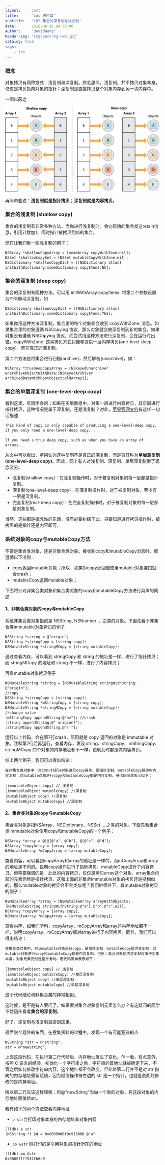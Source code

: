 ```yaml
---
layout:     post
title:      "ios 进阶篇"
subtitle:   "iOS 集合的深复制与浅复制"
date:       2016-06-16 09:30:00
author:     "DavidWang"
header-img: "img/post-bg-rwd.jpg"
catalog: true
tags:
    - ios
---  
```


### 概念

对象拷贝有两种方式：浅复制和深复制。顾名思义，浅复制，并不拷贝对象本身，仅仅是拷贝指向对象的指针；深复制是直接拷贝整个对象内存到另一块内存中。

一图以蔽之

![URL](/img/in-post/ios_introduction/ios_image_note50592_1.png)

再简单些说：**浅复制就是指针拷贝；深复制就是内容拷贝**。

### 集合的浅复制 (shallow copy)

集合的浅复制有非常多种方法。当你进行浅复制时，会向原始的集合发送retain消息，引用计数加1，同时指针被拷贝到新的集合。

现在让我们看一些浅复制的例子：

```
NSArray *shallowCopyArray = [someArray copyWithZone:nil];
NSSet *shallowCopySet = [NSSet mutableCopyWithZone:nil];
NSDictionary *shallowCopyDict = [[NSDictionary alloc] initWithDictionary:someDictionary copyItems:NO];
```

### 集合的深复制 (deep copy)

集合的深复制有两种方法。可以用 initWithArray:copyItems: 将第二个参数设置为YES即可深复制，如

```
NSDictionary shallowCopyDict = [[NSDictionary alloc] initWithDictionary:someDictionary copyItems:YES];
```

如果你用这种方法深复制，集合里的每个对象都会收到 copyWithZone: 消息。如果集合里的对象遵循 NSCopying 协议，那么对象就会被深复制到新的集合。如果对象没有遵循 NSCopying 协议，而尝试用这种方法进行深复制，会在运行时出错。copyWithZone: 这种拷贝方式只能够提供一层内存拷贝(one-level-deep copy)，而非真正的深复制。

第二个方法是将集合进行归档(archive)，然后解档(unarchive)，如：

```
NSArray *trueDeepCopyArray = [NSKeyedUnarchiver unarchiveObjectWithData:[NSKeyedArchiver archivedDataWithRootObject:oldArray]];
```

### 集合的单层深复制 (one-level-deep copy)

看到这里，有同学会问：如果在多层数组中，对第一层进行内容拷贝，其它层进行指针拷贝，这种情况是属于深复制，还是浅复制？对此，[苹果官网文档](https://developer.apple.com/library/mac/documentation/cocoa/conceptual/Collections/Articles/Copying.html#//apple_ref/doc/uid/TP40010162-SW3)有这样一句话描述

```
This kind of copy is only capable of producing a one-level-deep copy. If you only need a one-level-deep copy...

If you need a true deep copy, such as when you have an array of arrays...
```

从文中可以看出，苹果认为这种复制不是真正的深复制，而是将其称为**单层深复制(one-level-deep copy)**。因此，网上有人对浅复制、深复制、单层深复制做了概念区分。

- 浅复制(shallow copy)：在浅复制操作时，对于被复制对象的每一层都是指针复制。
- 深复制(one-level-deep copy)：在深复制操作时，对于被复制对象，至少有一层是深复制。
- 完全复制(real-deep copy)：在完全复制操作时，对于被复制对象的每一层都是对象复制。

当然，这些都是概念性的东西，没有必要纠结于此。只要知道进行拷贝操作时，被拷贝的是指针还是内容即可。

### 系统对象的copy与mutableCopy方法

不管是集合类对象，还是非集合类对象，接收到copy和mutableCopy消息时，都遵循以下准则：

- copy返回imutable对象；所以，如果对copy返回值使用mutable对象接口就会crash；
- mutableCopy返回mutable对象；

下面将针对非集合类对象和集合类对象的copy和mutableCopy方法进行具体的阐述

#### 1、非集合类对象的copy与mutableCopy

系统非集合类对象指的是 NSString, NSNumber ... 之类的对象。下面先看个非集合类immutable对象拷贝的例子

```
NSString *string = @"origin";
NSString *stringCopy = [string copy];
NSMutableString *stringMCopy = [string mutableCopy];
```
通过查看内存，可以看到 stringCopy 和 string 的地址是一样，进行了指针拷贝；而 stringMCopy 的地址和 string 不一样，进行了内容拷贝；

再看mutable对象拷贝例子

```
NSMutableString *string = [NSMutableString stringWithString: @"origin"];
//copy
NSString *stringCopy = [string copy];
NSMutableString *mStringCopy = [string copy];
NSMutableString *stringMCopy = [string mutableCopy];
//change value
[mStringCopy appendString:@"mm"]; //crash
[string appendString:@" origion!"];
[stringMCopy appendString:@"!!"];
```

运行以上代码，会在第7行crash，原因就是 copy 返回的对象是 immutable 对象。注释第7行后再运行，查看内存，发现 string、stringCopy、mStringCopy、stringMCopy 四个对象的内存地址都不一样，说明此时都是做内容拷贝。

综上两个例子，我们可以得出结论：

```
在非集合类对象中：对immutable对象进行copy操作，是指针复制，mutableCopy操作时内容复制；对mutable对象进行copy和mutableCopy都是内容复制。用代码简单表示如下：

[immutableObject copy] // 浅复制
[immutableObject mutableCopy] //深复制
[mutableObject copy] //深复制
[mutableObject mutableCopy] //深复制
```

#### 2、集合类对象的copy与mutableCopy

集合类对象是指NSArray、NSDictionary、NSSet ... 之类的对象。下面先看集合类immutable对象使用copy和mutableCopy的一个例子：

```
NSArray *array = @[@[@"a", @"b"], @[@"c", @"d"];
NSArray *copyArray = [array copy];
NSMutableArray *mCopyArray = [array mutableCopy];
```
查看内容，可以看到copyArray和array的地址是一样的，而mCopyArray和array的地址是不同的。说明copy操作进行了指针拷贝，mutableCopy进行了内容拷贝。但需要强调的是：此处的内容拷贝，仅仅是拷贝array这个对象，array集合内部的元素仍然是指针拷贝。这和上面的非集合immutable对象的拷贝还是挺相似的，那么mutable对象的拷贝会不会类似呢？我们继续往下，看mutable对象拷贝的例子：

```
NSMutableArray *array = [NSMutableArray arrayWithObjects:[NSMutableString stringWithString:@"a"],@"b",@"c",nil];
NSArray *copyArray = [array copy];
NSMutableArray *mCopyArray = [array mutableCopy];
```
查看内存，如我们所料，copyArray、mCopyArray和array的内存地址都不一样，说明copyArray、mCopyArray都对array进行了内容拷贝。同样，我们可以得出结论：

```
在集合类对象中，对immutable对象进行copy，是指针复制，mutableCopy是内容复制；对mutable对象进行copy和mutableCopy都是内容复制。但是：集合对象的内容复制仅限于对象本身，对象元素仍然是指针复制。用代码简单表示如下：

[immutableObject copy] // 浅复制
[immutableObject mutableCopy] //单层深复制
[mutableObject copy] //单层深复制
[mutableObject mutableCopy] //单层深复制
```
这个代码结论和非集合类的非常相似。

这时候，是不是有人要问了，如果要对集合对象复制元素怎么办？有这疑问的同学不妨回头看看**集合的深复制**。

好了，深复制与浅复制就讲到这里。

最后说个题外的东西，在搜集资料的过程中，发现一个有可能犯错的点

```
NSString *str = @"string";
str = @"newString";
```

上面这段代码，在执行第二行代码后，内存地址发生了变化。乍一看，有点意外。按照 C 语言的经验，初始化一个字符串之后，字符串的首地址就被确定下来，不管之后如何修改字符串内容，这个地址都不会改变。但此处第二行并不是对 str 指向的内存地址重新赋值，因为赋值操作符左边的 str 是一个指针，也就是说此处修改的是内存地址。

所以第二行应该这样理解：将@"newStirng"当做一个新的对象，将这段对象的内存地址赋值给str。

我有如下的两个方法查看内存地址

- `p str`会打印对象本身的内存地址和对象内容

```
(lldb) p str
(NSString *) $0 = 0x000000010c913680 @"a"
```
- `po &str` 则打印的是引用对象的指针所在的地址

```
(lldb) po &str
0x00007fff532fb6c0
```

